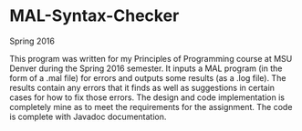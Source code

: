 # MAL-Syntax-Checker

Spring 2016

This program was written for my Principles of Programming course at MSU Denver during the Spring 2016 semester. It inputs a MAL program (in the form of a .mal file) for errors and outputs some results (as a .log file). The results contain any errors that it finds as well as suggestions in certain cases for how to fix those errors. The design and code implementation is completely mine as to meet the requirements for the assignment. The code is complete with Javadoc documentation.
